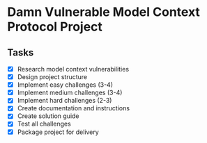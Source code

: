 # Damn Vulnerable Model Context Protocol Project

## Tasks
- [x] Research model context vulnerabilities
- [x] Design project structure
- [x] Implement easy challenges (3-4)
- [x] Implement medium challenges (3-4)
- [x] Implement hard challenges (2-3)
- [x] Create documentation and instructions
- [x] Create solution guide
- [x] Test all challenges
- [x] Package project for delivery
